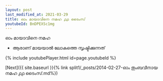 ```yaml
---
layout: post
last_modified_at: 2021-03-29
title: ഓം മായാവിനെ നമഹ ൧൧ ടൈംസ്
youtubeId: BnDPEXSc1mg
---
```

 
 
 ഓം മായാവിനെ നമഹ 
 
 -  ആരാണ് മായയാൽ ലോകത്തെ സൃഷ്ടിക്കുന്നത് 
 
  
 
  
 
 
 
 
 
 


{% include youtubePlayer.html id=page.youtubeId %}
 
[Next]({{ site.baseurl }}{% link  split1/_posts/2014-02-27-ഓം തുംബവീനായ നമഹ ൧൧ ടൈംസ്.md%})
 
